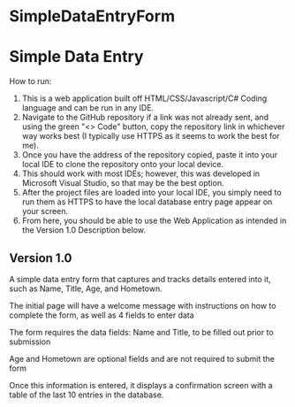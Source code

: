# SimpleDataEntryForm

# Simple Data Entry

How to run:
1. This is a web application built off HTML/CSS/Javascript/C# Coding language and can be run in any IDE.
2. Navigate to the GitHub repository if a link was not already sent, and using the green "<> Code" button, copy the repository link in whichever way works best (I typically use HTTPS as it seems to work the best for me).
3. Once you have the address of the repository copied, paste it into your local IDE to clone the repository onto your local device.
4. This should work with most IDEs; however, this was developed in Microsoft Visual Studio, so that may be the best option.
5. After the project files are loaded into your local IDE, you simply need to run them as HTTPS to have the local database entry page appear on your screen.
6. From here, you should be able to use the Web Application as intended in the Version 1.0 Description below.

Version 1.0
-----------
A simple data entry form that captures and tracks details entered into it, such as Name, Title, Age, and Hometown.

The initial page will have a welcome message with instructions on how to complete the form, as well as 4 fields to enter data

The form requires the data fields: Name and Title, to be filled out prior to submission

Age and Hometown are optional fields and are not required to submit the form

Once this information is entered, it displays a confirmation screen with a table of the last 10 entries in the database.
